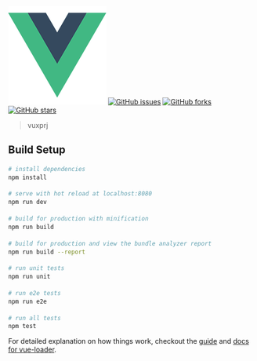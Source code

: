 ![lalala](https://github.com/gdmec07150832/vuxweather/blob/master/logo.png)
[![GitHub issues](https://img.shields.io/github/issues/gdmec07150832/vuxweather.svg)](https://github.com/gdmec07150832/vuxweather/issues)
[![GitHub forks](https://img.shields.io/github/forks/gdmec07150832/vuxweather.svg)](https://github.com/gdmec07150832/vuxweather/network)
[![GitHub stars](https://img.shields.io/github/stars/gdmec07150832/vuxweather.svg)](https://github.com/gdmec07150832/vuxweather/stargazers)
> vuxprj

## Build Setup

``` bash
# install dependencies
npm install

# serve with hot reload at localhost:8080
npm run dev

# build for production with minification
npm run build

# build for production and view the bundle analyzer report
npm run build --report

# run unit tests
npm run unit

# run e2e tests
npm run e2e

# run all tests
npm test
```

For detailed explanation on how things work, checkout the [guide](http://vuejs-templates.github.io/webpack/) and [docs for vue-loader](http://vuejs.github.io/vue-loader).
